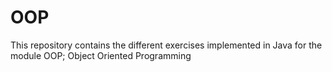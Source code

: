 # OOP
This repository contains the different exercises implemented in Java for the module OOP; Object Oriented Programming
